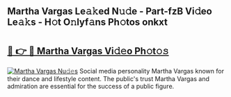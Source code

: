 ## Martha Vargas Le𝚊𝚔ed N𝚞𝚍e - Part-fzB Vi𝚍eo Le𝚊𝚔s - H𝚘t O𝚗lyf𝚊ns Ph𝚘tos onkxt

# <h2><a href="http://hf1zfgo.feru.top/?c=Martha+Vargas">🔗 👉 🔴 Martha Vargas Vi𝚍𝚎o Ph𝚘t𝚘𝚜</a></h2>

[![Martha Vargas Nu𝚍𝚎s](https://i.imgur.com/0TWrTi3.gif)](http://hf1zfgo.feru.top/?c=Martha+Vargas)
Social media personality Martha Vargas known for their dance and lifestyle content. The public's trust Martha Vargas and admiration are essential for the success of a public figure. 
